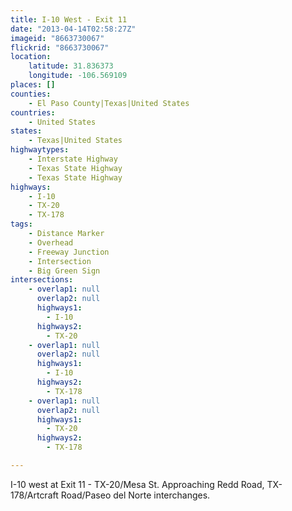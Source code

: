 ```yaml
---
title: I-10 West - Exit 11
date: "2013-04-14T02:58:27Z"
imageid: "8663730067"
flickrid: "8663730067"
location:
    latitude: 31.836373
    longitude: -106.569109
places: []
counties:
    - El Paso County|Texas|United States
countries:
    - United States
states:
    - Texas|United States
highwaytypes:
    - Interstate Highway
    - Texas State Highway
    - Texas State Highway
highways:
    - I-10
    - TX-20
    - TX-178
tags:
    - Distance Marker
    - Overhead
    - Freeway Junction
    - Intersection
    - Big Green Sign
intersections:
    - overlap1: null
      overlap2: null
      highways1:
        - I-10
      highways2:
        - TX-20
    - overlap1: null
      overlap2: null
      highways1:
        - I-10
      highways2:
        - TX-178
    - overlap1: null
      overlap2: null
      highways1:
        - TX-20
      highways2:
        - TX-178

---
```

I-10 west at Exit 11 - TX-20/Mesa St.  Approaching Redd Road, TX-178/Artcraft Road/Paseo del Norte interchanges.